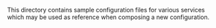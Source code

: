 This directory contains sample configuration files for various services which may be used as reference when composing a new configuration.
